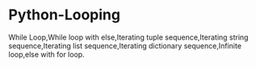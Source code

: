 # Python-Looping
While Loop,While loop with else,Iterating tuple sequence,Iterating string sequence,Iterating list sequence,Iterating dictionary sequence,Infinite loop,else with for loop.
